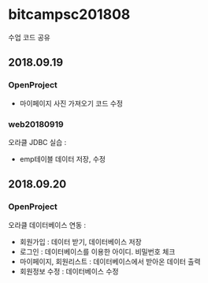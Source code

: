 # bitcampsc201808
수업 코드 공유

## 2018.09.19
### OpenProject
- 마이페이지 사진 가져오기 코드 수정

### web20180919  
오라클 JDBC 실습 :
- emp테이블 데이터 저장, 수정


## 2018.09.20
### OpenProject  
오라클 데이터베이스 연동 : 
- 회원가입 : 데이터 받기, 데이터베이스 저장
- 로그인 : 데이터베이스를 이용한 아이디. 비밀번호 체크
- 마이페이지, 회원리스트 : 데이터베이스에서 받아온 데이터 출력
- 회원정보 수정 : 데이터베이스 수정
